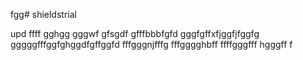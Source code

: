 fgg# shieldstrial

upd
ffff
gghgg
gggwf
gfsgdf
gfffbbbfgfd
gggfgffхfjggfjfggfg
gggggfffggfghggdfgffggfd
fffgggnjfffg
fffgggghbff
ffffgggfff
hgggff
f
